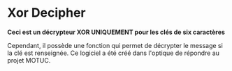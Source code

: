 # Xor Decipher

**Ceci est un décrypteur XOR UNIQUEMENT pour les clés de six caractères**

Cependant, il possède une fonction qui permet de décrypter le message si la clé est renseignée. Ce logiciel a été créé dans l'optique de répondre au projet MOTUC.
